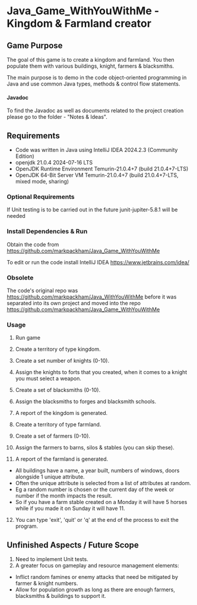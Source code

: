# Java_Game_WithYouWithMe - Kingdom & Farmland creator

## Game Purpose

The goal of this game is to create a kingdom and farmland. You then populate them with various buildings, knight, farmers & blacksmiths.

The main purpose is to demo in the code object-oriented programming in Java and use common Java types, methods & control flow statements.

#### Javadoc
To find the Javadoc as well as documents related to the project creation please go to the folder - "Notes & Ideas".

## Requirements

* Code was written in Java using IntelliJ IDEA 2024.2.3 (Community Edition)
* openjdk 21.0.4 2024-07-16 LTS
* OpenJDK Runtime Environment Temurin-21.0.4+7 (build 21.0.4+7-LTS)
* OpenJDK 64-Bit Server VM Temurin-21.0.4+7 (build 21.0.4+7-LTS, mixed mode, sharing)

### Optional Requirements ###

If Unit testing is to be carried out in the future junit-jupiter-5.8.1 will be needed

### Install Dependencies & Run

Obtain the code from https://github.com/markpackham/Java_Game_WithYouWithMe

To edit or run the code install IntelliJ IDEA
https://www.jetbrains.com/idea/


### Obsolete

The code's original repo was https://github.com/markpackham/Java_WithYouWithMe before it was separated into its own project and moved into the repo https://github.com/markpackham/Java_Game_WithYouWithMe

### Usage

1) Run game

2) Create a territory of type kingdom.

3) Create a set number of knights (0-10).

4) Assign the knights to forts that you created, when it comes to a knight you must select a weapon.

5) Create a set of blacksmiths (0-10).

6) Assign the blacksmiths to forges and blacksmith schools.

7) A report of the kingdom is generated.

8) Create a territory of type farmland.

9) Create a set of farmers (0-10).

10) Assign the farmers to barns, silos & stables (you can skip these).

11) A report of the farmland is generated. 

* All buildings have a name, a year built, numbers of windows, doors alongside 1 unique attribute.
* Often the unique attribute is selected from a list of attributes at random.
* Eg a random number is chosen or the current day of the week or number if the month impacts the result.
* So if you have a farm stable created on a Monday it will have 5 horses while if you made it on Sunday it will have 11.

12) You can type 'exit', 'quit' or 'q' at the end of the process to exit the program.


## Unfinished Aspects / Future Scope ##

1) Need to implement Unit tests.
2) A greater focus on gameplay and resource management elements:
- Inflict random famines or enemy attacks that need be mitigated by farmer & knight numbers.
- Allow for population growth as long as there are enough farmers, blacksmiths & buildings to support it.